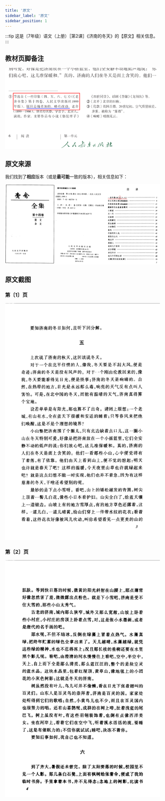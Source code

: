 ```yaml
---
title: '原文'
sidebar_label: '原文'
sidebar_position: 1
---
```


:::tip
这是〔7年级〕语文（上册）［第2课］《济南的冬天》的【原文】相关信息。
:::

## 教材页脚备注

![教材页脚备注截图](./assets/textbook-remark.png)

## 原文来源

我们找到了**相应**版本（或是**最可能**一致的版本），相关信息如下：

![原文出处封面](./assets/original-info.jpg)


## 原文截图

### 第〔1〕页
![原文截图01](./assets/original-01.png)

### 第〔2〕页

![原文截图02](./assets/original-02.png)

